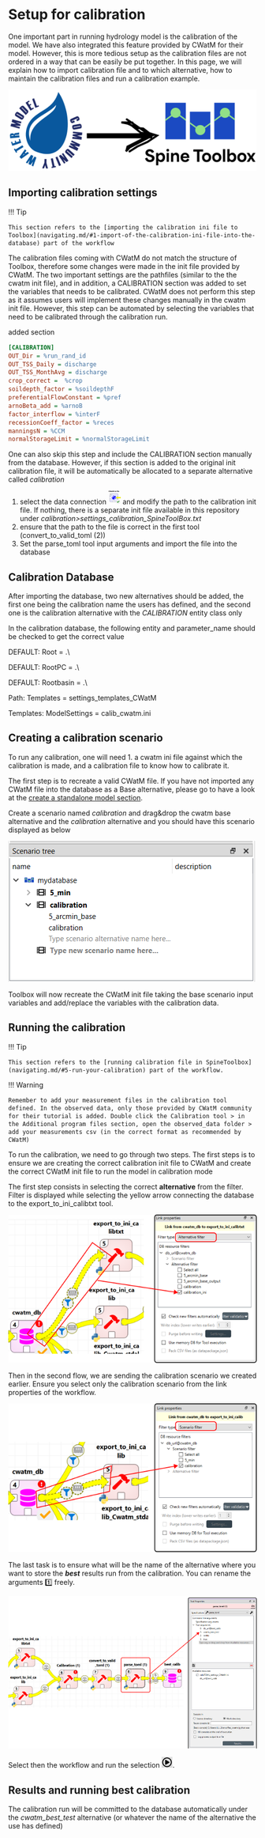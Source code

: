 # Setup for calibration

One important part in running hydrology model is the calibration of the model. We have also integrated this feature provided by CWatM for their model. However, this is more tedious setup as the calibration files are not ordered in a way that can be easily be put together. In this page, we will explain how to import calibration file and to which alternative, how to maintain the calibration files and run a calibration example. 

![cwatm_integration](images/cwatm_integration.png)

## Importing calibration settings

!!! Tip

    This section refers to the [importing the calibration ini file to Toolbox](navigating.md/#1-import-of-the-calibration-ini-file-into-the-database) part of the workflow

The calibration files coming with CWatM do not match the structure of Toolbox, therefore some changes were made in the init file provided by CWatM. The two important settings are the pathfiles (similar to the the cwatm init file), and in addition, a CALIBRATION section was added to set the variables that needs to be calibrated. CWatM does not perform this step as it assumes users will implement these changes manually in the cwatm init file. However, this step can be automated by selecting the variables that need to be calibrated through the calibration run. 

added section

```ini
[CALIBRATION]
OUT_Dir = %run_rand_id
OUT_TSS_Daily = discharge
OUT_TSS_MonthAvg = discharge
crop_correct =  %crop
soildepth_factor = %soildepthF
preferentialFlowConstant = %pref
arnoBeta_add = %arnoB
factor_interflow = %interF
recessionCoeff_factor = %reces
manningsN = %CCM
normalStorageLimit = %normalStorageLimit
```

One can also skip this step and include the CALIBRATION section manually from the database. However, if this section is added to the original init calibration file, it will be automatically be allocated to a separate alternative called *calibration*

1. select the data connection ![connectionfile](images/input_setting_file_icon_small.png) and modify the path to the calibration init file. If nothing, there is a separate init file available in this repository under *calibration>settings_calibration_SpineToolBox.txt*
2. ensure that the path to the file is correct in the first tool (convert_to_valid_toml (2))
3. Set the parse_toml tool input arguments and import the file into the database

## Calibration Database

After importing the database, two new alternatives should be added, the first one being the calibration name the users has defined, and the second one is the calibration alternative with the *CALIBRATION* entity class only

In the calibration database, the following entity and parameter_name should be checked to get the correct value

DEFAULT: Root = .\

DEFAULT: RootPC = .\

DEFAULT: Rootbasin = .\

Path: Templates = settings_templates_CWatM

Templates: ModelSettings = calib_cwatm.ini

## Creating a calibration scenario

To run any calibration, one will need 1. a cwatm ini file against which the calibration is made, and a calibration file to know how to calibrate it.

The first step is to recreate a valid CWatM file. If you have not imported any CWatM file into the database as a Base alternative, please go to have a look at the [create a standalone model section](Tutorial.md/#running-standalone-version).

Create a scenario named *calibration* and drag&drop the cwatm base alternative and the *calibration* alternative and you should have this scenario displayed as below

![relink_tool](images/calibration_scenario.png)

Toolbox will now recreate the CWatM init file taking the base scenario input variables and add/replace the variables with the calibration data.

## Running the calibration

!!! Tip

    This section refers to the [running calibration file in SpineToolbox](navigating.md/#5-run-your-calibration) part of the workflow.

!!! Warning

    Remember to add your measurement files in the calibration tool defined. In the observed data, only those provided by CWatM community for their tutorial is added. Double click the Calibration tool > in the Additional program files section, open the observed_data folder > add your measurements csv (in the correct format as recommended by CWatM) 



To run the calibration, we need to go through two steps. The first steps is to ensure we are creating the correct calibration init file to CWatM and create the correct CWatM init file to run the model in calibration mode

The first step consists in selecting the correct **alternative** from the filter. Filter is displayed while selecting the yellow arrow connecting the database to the export_to_ini_calibtxt tool.

![relink_tool](images/calib_atl.png)

Then in the second flow, we are sending the calibration scenario we created earlier. Ensure you select only the calibration scenario from the link properties of the workflow.

![relink_tool](images/calib_scenario.png)

The last task is to ensure what will be the name of the alternative where you want to store the ***best*** results run from the calibration. You can rename the arguments :one: freely.

![relink_tool](images/calib_best_scenario.png)

Select then the workflow and run the selection ![selection_run_icon](images/selection_run_icon.png).

## Results and running best calibration

The calibration run will be committed to the database automatically under the *cwatm_best_test* alternative (or whatever the name of the alternative the use has defined)



 
